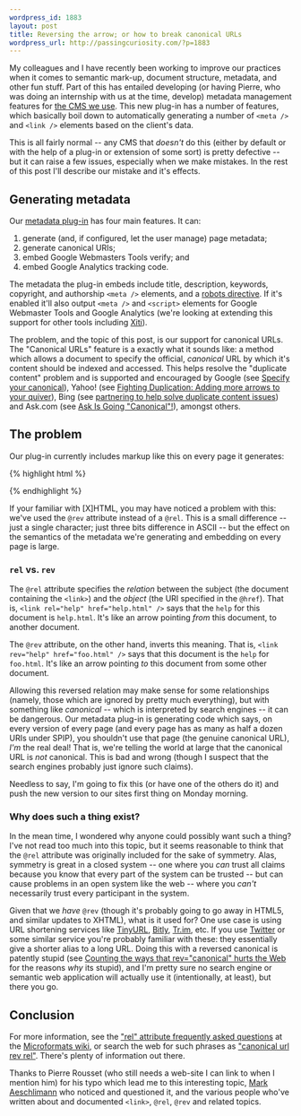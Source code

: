 ```yaml
--- 
wordpress_id: 1883
layout: post
title: Reversing the arrow; or how to break canonical URLs
wordpress_url: http://passingcuriosity.com/?p=1883
---
```


My colleagues and I have recently been working to improve our practices when
it comes to semantic mark-up, document structure, metadata, and other fun
stuff. Part of this has entailed developing (or having Pierre, who was doing
an internship with us at the time, develop) metadata management features for
[the CMS we use][spip]. This new plug-in has a number of features, which
basically boil down to automatically generating a number of `<meta />` and
`<link />` elements based on the client's data.

[spip]: http://www.spip.net/ "SPIP"

This is all fairly normal -- any CMS that *doesn't* do this (either by default
or with the help of a plug-in or extension of some sort) is pretty defective
-- but it can raise a few issues, especially when we make mistakes. In the
rest of this post I'll describe our mistake and it's effects.

## Generating metadata ##

Our [metadata plug-in](http://www.spip-contrib.net/Plugin-SEO,3121) has four
main features. It can:

1. generate (and, if configured, let the user manage) page metadata;
2. generate canonical URIs;
3. embed Google Webmasters Tools verify; and
4. embed Google Analytics tracking code.

The metadata the plug-in embeds include title, description, keywords, copyright, and authorship  `<meta />` elements, and a [robots directive][robots]. If it's enabled it'll also output `<meta />` and `<script>` elements for Google Webmaster Tools and Google Analytics (we're looking at extending this support for other tools including [Xiti][xiti]).

[robots]: http://www.robotstxt.org/meta.html
[xiti]: http://www.atinternet.com/en/Products/XiTiFree.aspx

The problem, and the topic of this post, is our support for canonical URLs. The "Canonical URLs" feature is a exactly what it sounds like: a method which allows a document to specify the official, *canonical* URL by which it's content should be indexed and accessed. This helps resolve the "duplicate content" problem and is supported and encouraged by Google (see [Specify your canonical](http://googlewebmastercentral.blogspot.com/2009/02/specify-your-canonical.html)), Yahoo! (see [Fighting Duplication: Adding more arrows to your quiver](http://www.ysearchblog.com/2009/02/12/fighting-duplication-adding-more-arrows-to-your-quiver/)), Bing (see [partnering to help solve duplicate content issues](http://www.bing.com/community/blogs/webmaster/archive/2009/02/12/partnering-to-help-solve-duplicate-content-issues.aspx)) and Ask.com (see [Ask Is Going "Canonical"!](http://blog.ask.com/2009/02/ask-is-going-canonical.html)), amongst others.

## The problem ##

Our plug-in currently includes markup like this on every page it generates:

{% highlight html %}
<link rev="canonical" href="http://example.com/An-Article.html" />
{% endhighlight %}

If your familiar with [X]HTML, you may have noticed a problem with this: we've
used the `@rev` attribute instead of a `@rel`. This is a small difference --
just a single character; just three bits difference in ASCII -- but the effect
on the semantics of the metadata we're generating and embedding on every page
is large.

### `rel` vs. `rev` ###

The `@rel` attribute specifies the *relation* between the subject (the
document containing the `<link>`) and the *object* (the URI specified in the
`@href`). That is, `<link rel="help" href="help.html" />` says that the `help`
for this document is `help.html`. It's like an arrow pointing *from* this
document, to another document.

The `@rev` attribute, on the other hand, inverts this meaning. That is, `<link
rev="help" href="foo.html" />` says that this document is the `help` for
`foo.html`. It's like an arrow pointing *to* this document from some other
document.

Allowing this reversed relation may make sense for some relationships (namely,
those which are ignored by pretty much everything), but with something like
*canonical* -- which is interpreted by search engines -- it can be dangerous.
Our metadata plug-in is generating code which says, on every version of every
page (and every page has as many as half a dozen URIs under SPIP), you
shouldn't use that page (the genuine canonical URL), *I'm* the real deal! That
is, we're telling the world at large that the canonical URL is *not*
canonical. This is bad and wrong (though I suspect that the search engines
probably just ignore such claims).

Needless to say, I'm going to fix this (or have one of the others do it) and
push the new version to our sites first thing on Monday morning.

### Why does such a thing exist? ###

In the mean time, I wondered why anyone could possibly want such a thing? I've
not read too much into this topic, but it seems reasonable to think that the
`@rel` attribute was originally included for the sake of symmetry. Alas,
symmetry is great in a closed system -- one where you *can* trust all claims
because you know that every part of the system can be trusted -- but can cause
problems in an open system like the web -- where you *can't* necessarily trust
every participant in the system.

Given that we *have* `@rev` (though it's probably going to go away in HTML5,
and similar updates to XHTML), what is it used for? One use case is using URL
shortening services like [TinyURL](http://tinyurl.com),
[Bitly](http://bit.ly/), [Tr.im](http://tr.im/), etc. If you use
[Twitter](http://twitter.com/) or some similar service you're probably
familiar with these: they essentially give a shorter alias to a long URL.
Doing this with a reversed canonical is patently stupid (see [Counting the
ways that rev="canonical" hurts the
Web](http://www.mnot.net/blog/2009/04/14/rev_canonical_bad) for the reasons
*why* its stupid), and I'm pretty sure no search engine or semantic web
application will actually use it (intentionally, at least), but there you go.

## Conclusion ##

For more information, see the ["rel" attribute frequently asked
questions](http://microformats.org/wiki/rel-faq) at the [Microformats
wiki](http://microformats.org/wiki/), or search the web for such phrases as
["canonical url rev
rel"](http://www.google.com/search?q=canonical+url+rev+rel). There's plenty of
information out there.

Thanks to Pierre Rousset (who still needs a web-site I can link to when I
mention him) for his typo which lead me to this interesting topic, [Mark
Aeschlimann](http://odysseyweb.com.au/) who noticed and questioned it, and the
various people who've written about and documented `<link>`, `@rel`, `@rev`
and related topics.